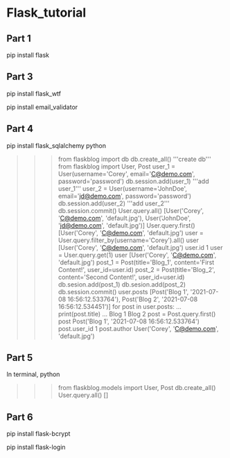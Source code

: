# Flask_tutorial

## Part 1
pip install flask

## Part 3
pip install flask_wtf

pip install email_validator

## Part 4
pip install flask_sqlalchemy
python
>>> from flaskblog import db
>>> db.create_all() '''create db'''
>>> from flaskblog import User, Post
>>> user_1 = User(username='Corey', email='C@demo.com', password='password')
>>> db.session.add(user_1) '''add user_1'''
>>> user_2 = User(username='JohnDoe', email='jd@demo.com', password='password')
>>> db.session.add(user_2) '''add user_2'''
>>> db.session.commit()
>>> User.query.all()
[User('Corey', 'C@demo.com', 'default.jpg'), User('JohnDoe', 'jd@demo.com', 'default.jpg')]
>>> User.query.first()
[User('Corey', 'C@demo.com', 'default.jpg')
>>> user = User.query.filter_by(username='Corey').all()
>>> user
[User('Corey', 'C@demo.com', 'default.jpg')
>>> user.id
1
>>> user = User.query.get(1)
>>> user
[User('Corey', 'C@demo.com', 'default.jpg')
>>> post_1 = Post(title='Blog_1', content='First Content!', user_id=user.id)
>>> post_2 = Post(title='Blog_2', content='Second Content!', user_id=user.id)
>>> db.sesion.add(post_1)
>>> db.sesion.add(post_2)
>>> db.session.commit()
>>> user.posts
[Post('Blog 1', '2021-07-08 16:56:12.533764'), Post('Blog 2', '2021-07-08 16:56:12.534451')]
>>> for post in user.posts:
...   print(post.title)
...
Blog 1
Blog 2
>>> post = Post.query.first()
>>> post
Post('Blog 1', '2021-07-08 16:56:12.533764')
>>> post.user_id
1
>>> post.author
User('Corey', 'C@demo.com', 'default.jpg')

## Part 5
In terminal,
python
>>> from flaskblog.models import User, Post
>>> db.create_all()
>>> User.query.all()
[]

## Part 6
pip install flask-bcrypt

pip install flask-login
